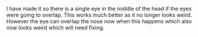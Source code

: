 
I have made it so there is a single eye in the middle of the head if the eyes were going to overlap. This works much better as it no longer looks weird. However the eye can overlap the nose now when this happens which also now looks weird which will need fixing. 